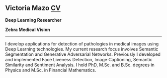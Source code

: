 ## Victoria Mazo    [CV](https://github.com/victoriamazo/victoriamazo.github.io/raw/master/1610.08613.pdf)

**Deep Learning Researcher**

**Zebra Medical Vision**

__________________________________________

I develop applications for detection of pathologies in medical images using Deep Learning technologies. My current research focus involves Semantic Segmentation and Generative Adversarial Networks. Previously I developed and implemented Face Liveness Detection, Image Captioning, Semantic Similarity and Sentiment Analysis. 
I hold PhD, M.Sc. and B.Sc. degrees in Physics and M.Sc. in Financial Mathematics.


